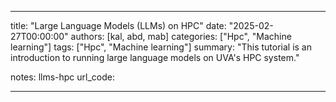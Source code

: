 
<!-- 
Landing Page Template Instructions: 
* The Landing Page connects users to your notes page and to download code if needed
* This is the Landing Page template (i.e the page corresponding to learning.rc.virginia.edu/tutorials/your-tutorial-name)
    * Create a new folder in tutorials with the naming convention of topic-subtopic (e.x hpc-intro or deep-learning-hpc) - this will also be the url like mentioned in the previous bullet point
    * add one file to it `index.md` (or copy over this file and rename it accordingly)
* Please read through instructions before using

The Landing Page consists of 2 sections.
1. front matter (surrounded by --- and located at the top of index.md)
2. content (optional) - provides the user with additional information prior to them checking out the notes page

1. Front matter example:
---
title: Introduction to UVA HPC
summary: "This tutorial is an introduction to using UVA's high-performance computing (HPC) system."
date: "2021-04-13T00:00:00" # Schedule page publish date (NOT talk date).
authors: [jmh,kah,pbo] # content/authors has the following authors: as, cag, gka, jmh, kah, khs, pbo, rs, teh, uvarc, wtr
categories: ["HPC"] # choose from current categories/tags* or create your own if needed
tags: ["HPC"] # choose from current categories/tags* or create your own if needed

notes: hpc-intro # 
url_code: notes/hpc-intro/code/hpc_intro.zip (optional - can add if there is code that corresponds to your tutorial)
---

* categories/tags available: 
Bioinformatics, C++, C/C++, Compilers, Containers, Data Analytics, Data Transfer, Docker, Fiji, Fortran, Globus, HPC, Image Processing, Image_Processing, MATLAB, MPI, OpenMP, Parallel Computing, Parallel Programming, Git, Slurm, Unix

    1a. Explanation of the front matter fields
    title: Big Blue Title Link that appears on main tutorials page + title of landing page
    summary: text underneath the title link that appears on main tutorials page (learning.rc.virginia.edu/tutorials)
    date: date of publishing tutorial
    authors: populates author links that correspond to the author in people tab
    categories: populates links that the user can find relating tutorials with the same category
    tags: corresponds to the filters on the main tutorial page

    notes: Notes button - links the landing page to the notes of your tutorial (should be the same as the folder created in notes)
    url_code: Code button - downloads a file that may be in your notes folder

2. (Optional) Content Example: You can use this page to introduce your topic or direct users to download code

Deep Learning (DL) is a powerful tool transforming scientific workflow. Because DL training is computationally intensive, it is well suited to HPC systems. Effective use of UVA HPC resources can greatly accelerate your DL workflows. In this tutorial, we will discuss:

When is it appropriate to use a GPU?
How to optimize single-GPU code?
How to convert single-GPU code to Multi-GPU code in different frameworks and run it on UVA HPC?
Please download and unzip the code above to follow along with the activities.

TODO: 
- create folder in tutorials named your-tutorial-name using the naming conventions mentioned anove
- create index.md in that folder and paste in the non-comment portions below
- fill in the fields for the front matter and content accordingly

-->


---
title: "Large Language Models (LLMs) on HPC" 
date: "2025-02-27T00:00:00"
authors: [kal, abd, mab]
categories: ["Hpc", "Machine learning"]
tags: ["Hpc", "Machine learning"]
summary: "This tutorial is an introduction to running large language models on UVA's HPC system."

notes: llms-hpc
url_code: 

---

